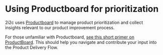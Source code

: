 # Using Productboard for prioritization

2i2c uses [Productboard](https://productboard.com/) to manage product prioritization and collect insights relevant to our product improvement process. 

For those unfamiliar with Productboard, [see this short primer on ProductBoard](https://docs.google.com/document/d/1UkFcv2klEBOEnZ4CoB7PnVYS6MNOn5fCfM7unbco2lI/edit?usp=sharing).
This should help you navigate and contribute your input into the Product Delivery Flow.
